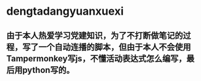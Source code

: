 # dengtadangyuanxuexi
## 由于本人热爱学习党建知识，为了不打断做笔记的过程，写了一个自动连播的脚本，但由于本人不会使用Tampermonkey写js，不懂活动表达式怎么编写，最后用python写的。
